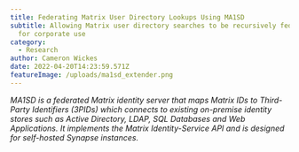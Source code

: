 ```yaml
---
title: Federating Matrix User Directory Lookups Using MA1SD
subtitle: Allowing Matrix user directory searches to be recursively federated
  for corporate use
category:
  - Research
author: Cameron Wickes
date: 2022-04-20T14:23:59.571Z
featureImage: /uploads/ma1sd_extender.png
---
```

*MA1SD is a federated Matrix identity server that maps Matrix IDs to Third-Party Identifiers (3PIDs) which connects to existing on-premise identity stores such as Active Directory, LDAP, SQL Databases and Web Applications. It implements the Matrix Identity-Service API and is designed for self-hosted Synapse instances.*